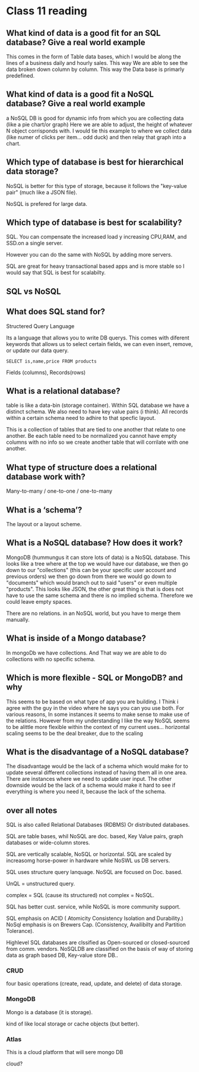 # Class 11 reading

## What kind of data is a good fit for an SQL database? Give a real world example

This comes in the form of Table data bases, which I would be along the lines of a business daily and hourly sales. This way We are able to see the data broken down column by column. This way the Data base is primarly predefined.

## What kind of data is a good fit a NoSQL database? Give a real world example

a NoSQL DB is good for dynamic info from which you are collecting data (like a pie chart/or graph) Here we are able to adjust, the height of whatever N object corrisponds with. I would tie this example to where we collect data (like numer of clicks per item... odd duck) and then relay that graph into a chart.

## Which type of database is best for hierarchical data storage?

NoSQL is better for this type of storage, because it follows the "key-value pair" (much like a JSON file).

NoSQL is prefered for large data.

## Which type of database is best for scalability?

SQL. You can compensate the increased load y increasing CPU,RAM, and SSD.on a single server.

However you can do the same with NoSQL by adding more servers.

SQL are great for heavy transactional based apps and is more stable so I would say that SQL is best for scalabilty.

## SQL vs NoSQL

## What does SQL stand for?

Structered Query Language

Its a language that allows you to write DB querys. This comes with diferent keywords that allows us to select certain fields, we can even insert, remove, or update our data query.

`` SELECT is,name,price FROM products
``

Fields (columns), Records(rows)

## What is a relational database?

table is like a data-bin (storage container). Within  SQL database we have a distinct schema. We also need to have key value pairs (i think). All records within a certain schema need to adhire to that specfic layout.

This is a collection of tables that are tied to one another that relate to one another. Be each table need to be normalized you cannot have empty columns with no info so we create another table that will corrilate with one another.

## What type of structure does a relational database work with?

Many-to-many / one-to-one / one-to-many

## What is a ‘schema’?

The layout or a layout scheme.

## What is a NoSQL database? How does it work?

MongoDB (hummungus it can store lots of data) is a NoSQL database. This looks like a tree where at the top we would have our database, we then go down to our "collections"  (this can be your specific user account and previous orders) we then go down from there we would go down to "documents" which would branch out to said "users" or even multiple "products". This looks like JSON, the other great thing is that is does not have to use the same schema and there is no implied schema. Therefore we could leave empty spaces.

There are no relations. in an NoSQL world, but you have to merge them manually.


## What is inside of a Mongo database?

In mongoDb we have collections. And That way we are able to do collections with no specific schema.

## Which is more flexible - SQL or MongoDB? and why

This seems to be based on what type of app you are building. I Think i agree with the guy in the video where he says you can you use both. For various reasons, In some instances it seems to make sense to make use of the relations. However from my understanding I like the way NoSQL seems to be alittle more flexible within the context of my current uses... horizontal scaling seems to be the deal breaker, due to the scaling

## What is the disadvantage of a NoSQL database?

The disadvantage would be the lack of a schema which would make for to update several different collections instead of having them all in one area. There are instances where we need to update user input. The other downside would be the lack of a schema would make it hard to see if everything is where you need it, because the lack of the schema.


## over all notes

SQL is also called Relational Databases (RDBMS) Or distributed databases.

SQL are table bases, whil NoSQL are doc. based, Key Value pairs, graph databases or wide-column stores.

SQL are vertically scalable, NoSQL or horizontal. SQL are scaled by increasomg horse-power in hardware while NoSWL us DB servers.

SQL uses structure query lanquage.
NoSQL are focused on Doc. based.

UnQL = unstructured query.

complex = SQL (cause its structured)
not complex = NoSQL.

SQL has better cust. service, while NoSQL is more community support.

SQL emphasis on ACID ( Atomicity Consistency Isolation and Durability.)
NoSql emphasis is on Brewers Cap. (Consistency, Availibilty and Partition Tolerance).

Highlevel SQL databases are clssified as Open-sourced or closed-sourced from comm. vendors. NoSQLDB are classified on the basis of way of storing data as graph based DB, Key-value store DB..

### CRUD

four basic operations (create, read, update, and delete) of data storage.

### MongoDB

Mongo is a database (it is storage).

kind of like local storage or cache objects (but better).

### Atlas

This is a cloud platform that will sere mongo DB


cloud?
